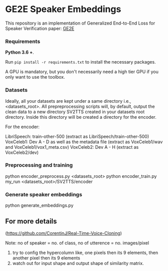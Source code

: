 # GE2E Speaker Embeddings
This repository is an implementation of Generalized End-to-End Loss for Speaker Verification
paper: [GE2E](https://arxiv.org/abs/1710.10467)

### Requirements

**Python 3.6 +**.

Run `pip install -r requirements.txt` to install the necessary packages.

A GPU is mandatory, but you don't necessarily need a high tier GPU if you only want to use the toolbox.

### Datasets

Ideally, all your datasets are kept under a same directory i.e., <datasets_root>. All prepreprocessing scripts will, by default, output the clean data to a new directory SV2TTS created in your datasets root directory. Inside this directory will be created a directory for the encoder.

For the encoder:

LibriSpeech: train-other-500 (extract as LibriSpeech/train-other-500)
VoxCeleb1: Dev A - D as well as the metadata file (extract as VoxCeleb1/wav and VoxCeleb1/vox1_meta.csv)
VoxCeleb2: Dev A - H (extract as VoxCeleb2/dev)

### Preprocessing and training

python encoder_preprocess.py <datasets_root>
python encoder_train.py my_run <datasets_root>/SV2TTS/encoder

### Generate speaker embeddings

python generate_embeddings.py

## For more details
(https://github.com/CorentinJ/Real-Time-Voice-Cloning)

Note:
no of speaker = no. of class, no of utterence = no. images/pixel
1. try to config the hypercolumn like, one pixels then its 9 elements, then another pixel then its 9 elements
2. watch out for input shape and output shape of similarity matrix.
